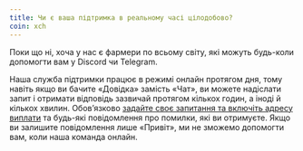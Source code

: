 ```yaml
---
title: Чи є ваша підтримка в реальному часі цілодобово?
coin: xch
---
```


Поки що ні, хоча у нас є фармери по всьому світу, які можуть будь-коли допомогти вам у Discord чи Telegram.

Наша служба підтримки працює в режимі онлайн протягом дня, тому навіть якщо ви бачите «Довідка» замість «Чат», ви можете надіслати запит і отримати відповідь зазвичай протягом кількох годин, а іноді й кількох хвилин. Обов’язково [задайте своє запитання та включіть адресу виплати](https://www.reddit.com/r/Flexpool/comments/p15yyn/getting_the_best_results_from_flexpool_support_or/) та будь-які повідомлення про помилки, які ви отримуєте. Якщо ви залишите повідомлення лише «Привіт», ми не зможемо допомогти вам, коли наша команда онлайн.
